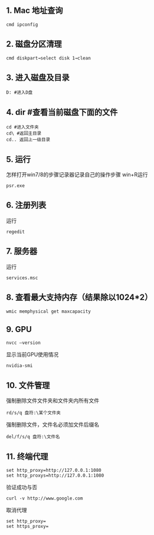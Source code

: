 ## 1. Mac 地址查询
```
cmd ipconfig
```
## 2. 磁盘分区清理
```
cmd diskpart→select disk 1→clean
```
## 3. 进入磁盘及目录
```
D: #进入D盘
```
## 4. dir #查看当前磁盘下面的文件
```
cd #进入文件夹
cd\ #返回主目录
cd.. 返回上一级目录
```
## 5. 运行
怎样打开win7/8的步骤记录器记录自己的操作步骤
win+R运行
```
psr.exe
```
## 6. 注册列表
运行
```
regedit
```
## 7. 服务器
运行
```
services.msc
```
## 8. 查看最大支持内存（结果除以1024*2）
```
wmic memphysical get maxcapacity
```
## 9. GPU
```
nvcc –version
```
显示当前GPU使用情况
```
nvidia-smi
```
## 10. 文件管理
强制删除文件文件夹和文件夹内所有文件
```
rd/s/q 盘符:\某个文件夹  
```
强制删除文件，文件名必须加文件后缀名
```
del/f/s/q 盘符:\文件名  
```
## 11. 终端代理
```
set http_proxy=http://127.0.0.1:1080
set http_proxys=http://127.0.0.1:1080
```
验证成功与否
```
curl -v http://www.google.com
```
取消代理
```
set http_proxy=
set https_proxy=
```

